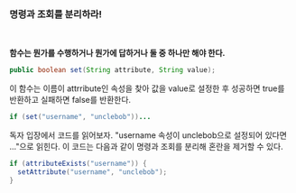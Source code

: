 ### 명령과 조회를 분리하라!
<br>

**함수는 뭔가를 수행하거나 뭔가에 답하거나 둘 중 하나만 해야 한다.**

```java
public boolean set(String attribute, String value);
```

이 함수는 이름이 attrribute인 속성을 찾아 값을 value로 설정한 후 성공하면 true를 반환하고 실패하면 false를 반환한다.

```java
if (set("username", "unclebob"))...
```

독자 입장에서 코드를 읽어보자. "username 속성이 unclebob으로 설정되어 있다면 ..."으로 읽힌다. 이 코드는 다음과 같이 명령과 조회를 분리해 혼란을 제거할 수 있다.

```java
if (attributeExists("username")) {
  setAttribute("username", "unclebob");
}
```



